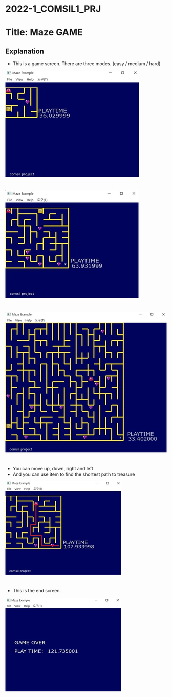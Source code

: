 # 2022-1_COMSIL1_PRJ

# Title: Maze GAME

## Explanation
* This is a game screen. There are three modes. (easy / medium / hard)
  
![easy_img](https://github.com/seoooa/2022-1_COMSIL1_PRJ/blob/main/pic%20asset/easy.jpg)
#
![medium_img](https://github.com/seoooa/2022-1_COMSIL1_PRJ/blob/main/pic%20asset/medium.jpg)
#
![hard_img](https://github.com/seoooa/2022-1_COMSIL1_PRJ/blob/main/pic%20asset/difficult.jpg)

#

* You can move up, down, right and left
* And you can use item to find the shortest path to treasure
  
![item_img](https://github.com/seoooa/2022-1_COMSIL1_PRJ/blob/main/pic%20asset/item.jpg)

#

* This is the end screen.

![gameoverimg](https://github.com/seoooa/2022-1_COMSIL1_PRJ/blob/main/pic%20asset/gameover.jpg)
